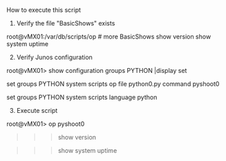 How to execute this script

1) Verify the file "BasicShows" exists

root@vMX01:/var/db/scripts/op # more BasicShows
show version
show system uptime

2) Verify Junos configuration

root@vMX01> show configuration groups PYTHON |display set

set groups PYTHON system scripts op file python0.py command pyshoot0

set groups PYTHON system scripts language python

3) Execute script

root@vMX01> op pyshoot0  
>>>show version

>>>show system uptime
